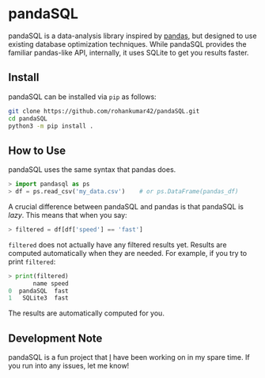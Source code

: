 # pandaSQL

pandaSQL is a data-analysis library inspired by [pandas](https://github.com/pandas-dev/pandas), but designed to use existing database optimization techniques. While pandaSQL provides the familiar pandas-like API, internally, it uses SQLite to get  you results faster.


## Install

pandaSQL can be installed via `pip` as follows:
```bash
git clone https://github.com/rohankumar42/pandaSQL.git
cd pandaSQL
python3 -m pip install .
```


## How to Use

pandaSQL uses the same syntax that pandas does.

```python
> import pandasql as ps
> df = ps.read_csv('my_data.csv')    # or ps.DataFrame(pandas_df)
```

A crucial difference between pandaSQL and pandas is that pandaSQL is *lazy*. This means that when you say:
```python
> filtered = df[df['speed'] == 'fast']
```
`filtered` does not actually have any filtered results yet. Results are computed automatically when they are needed. For example, if you try to print `filtered`:

```python
> print(filtered)
       name speed
0  pandaSQL  fast
1   SQLite3  fast
```
The results are automatically computed for you.

## Development Note

pandaSQL is a fun project that [I](https://www.github.com/rohankumar42) have been working on in my spare time. If you run into any issues, let me know!
